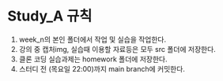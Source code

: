 # Study_A 규칙

1. week_n의 본인 폴더에서 작업 및 실습을 작업한다.
2. 강의 중 캡처img, 실습때 이용할 자료등은 모두 src 폴더에 저장한다.
3. 클론 코딩 실습과제는 homework 폴더에 저장한다.
4. 스터디 전 (목요일 22:00)까지 main branch에 커밋한다.
